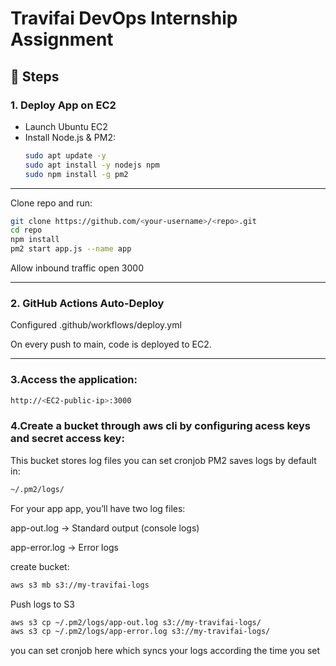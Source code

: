 # Travifai DevOps Internship Assignment

## 🚀 Steps

### 1. Deploy App on EC2
- Launch Ubuntu EC2
- Install Node.js & PM2:
  ```bash
  sudo apt update -y
  sudo apt install -y nodejs npm
  sudo npm install -g pm2
  ```
---
Clone repo and run:

```bash
git clone https://github.com/<your-username>/<repo>.git
cd repo
npm install
pm2 start app.js --name app
```
Allow inbound traffic
open 3000

---
### 2. GitHub Actions Auto-Deploy
Configured .github/workflows/deploy.yml

On every push to main, code is deployed to EC2.

---
### 3.Access the application:
```bash
http://<EC2-public-ip>:3000
```
### 4.Create a bucket through aws cli by configuring acess keys and secret access key:
This bucket stores log files you can set cronjob 
PM2 saves logs by default in:
```bash
~/.pm2/logs/
```
For your app app, you’ll have two log files:

app-out.log → Standard output (console logs)

app-error.log → Error logs

 create bucket:
 ```bash
aws s3 mb s3://my-travifai-logs
```
Push logs to S3 
```bash
aws s3 cp ~/.pm2/logs/app-out.log s3://my-travifai-logs/
aws s3 cp ~/.pm2/logs/app-error.log s3://my-travifai-logs/
```
you can set cronjob here which syncs your logs according the time you set




